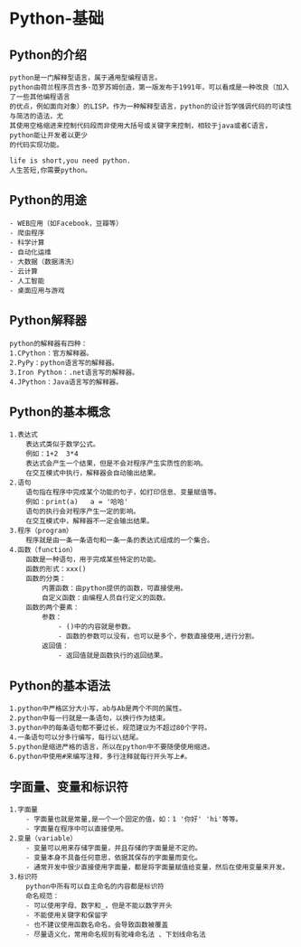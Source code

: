 # Python-基础

## Python的介绍
    python是一门解释型语言，属于通用型编程语言。
	python由荷兰程序员吉多·范罗苏姆创造，第一版发布于1991年，可以看成是一种改良（加入了一些其他编程语言
	的优点，例如面向对象）的LISP。作为一种解释型语言，python的设计哲学强调代码的可读性与简洁的语法，尤
	其使用空格缩进来控制代码段而非使用大括号或关键字来控制，相较于java或者C语言，python能让开发者以更少
	的代码实现功能。
```
life is short,you need python.
人生苦短,你需要python。
```
## Python的用途
	- WEB应用（如Facebook，豆瓣等）
	- 爬虫程序
	- 科学计算
	- 自动化运维
	- 大数据（数据清洗）
	- 云计算
	- 人工智能
	- 桌面应用与游戏 

## Python解释器
	python的解释器有四种：
	1.CPython：官方解释器。
	2.PyPy：python语言写的解释器。
	3.Iron Python：.net语言写的解释器。
	4.JPython：Java语言写的解释器。

## Python的基本概念
	1.表达式
		表达式类似于数学公式。
		例如：1+2  3*4
		表达式会产生一个结果，但是不会对程序产生实质性的影响。
		在交互模式中执行，解释器会自动输出结果。
	2.语句
		语句指在程序中完成某个功能的句子，如打印信息、变量赋值等。
		例如：print(a)   a = '哈哈'
		语句的执行会对程序产生一定的影响。
		在交互模式中，解释器不一定会输出结果。
	3.程序（program）
		程序就是由一条一条语句和一条一条的表达式组成的一个集合。
	4.函数（function）
		函数是一种语句，用于完成某些特定的功能。
		函数的形式：xxx()
		函数的分类：
			内置函数：由python提供的函数，可直接使用。
			自定义函数：由编程人员自行定义的函数。
		函数的两个要素：
			参数：
				- ()中的内容就是参数。
				- 函数的参数可以没有，也可以是多个，参数直接使用,进行分割。
			返回值：
				- 返回值就是函数执行的返回结果。

## Python的基本语法
	1.python中严格区分大小写，ab与Ab是两个不同的属性。
	2.python中每一行就是一条语句，以换行作为结束。
	3.python中的每条语句都不要过长，规范建议为不超过80个字符。
	4.一条语句可以分多行编写，每行以\结尾。
	5.python是缩进严格的语言，所以在python中不要随便使用缩进。
	6.python中使用#来编写注释，多行注释就每行开头写上#。

## 字面量、变量和标识符
	1.字面量
		- 字面量也就是常量,是一个一个固定的值，如：1 '你好' 'hi'等等。
		- 字面量在程序中可以直接使用。
	2.变量（variable）
		- 变量可以用来存储字面量，并且存储的字面量是不定的。
		- 变量本身不具备任何意思，依据其保存的字面量而变化。
		- 通常开发中很少直接使用字面量，都是将字面量赋值给变量，然后在使用变量来开发。
	3.标识符
		python中所有可以自主命名的内容都是标识符
		命名规范：
		- 可以使用字母、数字和_，但是不能以数字开头
		- 不能使用关键字和保留字
		- 也不建议使用函数名命名，会导致函数被覆盖
		- 尽量语义化，常用命名规则有驼峰命名法 、下划线命名法